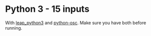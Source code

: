 Python 3 - 15 inputs
====================

With [leap_python3](https://github.com/Nagasaki45/leap_python3) and [python-osc](https://github.com/attwad/python-osc). Make sure you have both before running.
